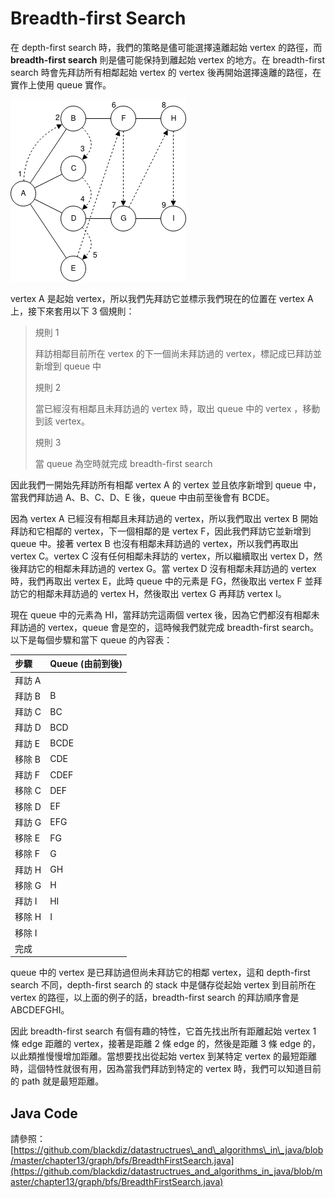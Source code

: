 # Breadth-first Search

在 depth-first search 時，我們的策略是儘可能選擇遠離起始 vertex 的路徑，而 **breadth-first search** 則是儘可能保持到離起始 vertex 的地方。在 breadth-first search 時會先拜訪所有相鄰起始 vertex 的 vertex 後再開始選擇遠離的路徑，在實作上使用 queue 實作。

![](../.gitbook/assets/breadth_first_search.png)

vertex A 是起始 vertex，所以我們先拜訪它並標示我們現在的位置在 vertex A 上，接下來套用以下 3 個規則：

> 規則 1
>
> 拜訪相鄰目前所在 vertex 的下一個尚未拜訪過的 vertex，標記成已拜訪並新增到 queue 中
>
> 規則 2
>
> 當已經沒有相鄰且未拜訪過的 vertex 時，取出 queue 中的 vertex ，移動到該 vertex。
>
> 規則 3
>
> 當 queue 為空時就完成 breadth-first search

因此我們一開始先拜訪所有相鄰 vertex A 的 vertex 並且依序新增到 queue 中，當我們拜訪過 A、B、C、D、E 後，queue 中由前至後會有 BCDE。

因為 vertex A 已經沒有相鄰且未拜訪過的 vertex，所以我們取出 vertex B 開始拜訪和它相鄰的 vertex，下一個相鄰的是 vertex F，因此我們拜訪它並新增到 queue 中。接著 vertex B 也沒有相鄰未拜訪過的 vertex，所以我們再取出 vertex C。vertex C 沒有任何相鄰未拜訪的 vertex，所以繼續取出 vertex D，然後拜訪它的相鄰未拜訪過的 vertex G。當 vertex D 沒有相鄰未拜訪過的 vertex 時，我們再取出 vertex E，此時 queue 中的元素是 FG，然後取出 vertex F 並拜訪它的相鄰未拜訪過的 vertex H，然後取出 vertex G 再拜訪 vertex I。

現在 queue 中的元素為 HI，當拜訪完這兩個 vertex 後，因為它們都沒有相鄰未拜訪過的 vertex，queue 會是空的，這時候我們就完成 breadth-first search。以下是每個步驟和當下 queue 的內容表：

| 步驟 | Queue \(由前到後\) |
| :--- | :--- |
| 拜訪 A |  |
| 拜訪 B | B |
| 拜訪 C | BC |
| 拜訪 D | BCD |
| 拜訪 E | BCDE |
| 移除 B | CDE |
| 拜訪 F | CDEF |
| 移除 C | DEF |
| 移除 D | EF |
| 拜訪 G | EFG |
| 移除 E | FG |
| 移除 F | G |
| 拜訪 H | GH |
| 移除 G | H |
| 拜訪 I | HI |
| 移除 H | I |
| 移除 I |  |
| 完成 |  |

queue 中的 vertex 是已拜訪過但尚未拜訪它的相鄰 vertex，這和 depth-first search 不同，depth-first search 的 stack 中是儲存從起始 vertex 到目前所在 vertex 的路徑，以上面的例子的話，breadth-first search 的拜訪順序會是 ABCDEFGHI。

因此 breadth-first search 有個有趣的特性，它首先找出所有距離起始 vertex 1 條 edge 距離的 vertex，接著是距離 2 條 edge 的，然後是距離 3 條 edge 的，以此類推慢慢增加距離。當想要找出從起始 vertex 到某特定 vertex 的最短距離時，這個特性就很有用，因為當我們拜訪到特定的 vertex 時，我們可以知道目前的 path 就是最短距離。

## Java Code

請參照：[https://github.com/blackdiz/datastructrues\_and\_algorithms\_in\_java/blob/master/chapter13/graph/bfs/BreadthFirstSearch.java](https://github.com/blackdiz/datastructrues_and_algorithms_in_java/blob/master/chapter13/graph/bfs/BreadthFirstSearch.java)

